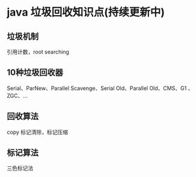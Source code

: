 
# java 垃圾回收知识点(持续更新中)
## 垃圾机制

引用计数，root searching

## 10种垃圾回收器

 Serial、ParNew、Parallel Scavenge、Serial Old、Parallel Old、CMS、G1 、ZGC、...

## 回收算法

copy  标记清除，标记压缩

## 标记算法

三色标记法
